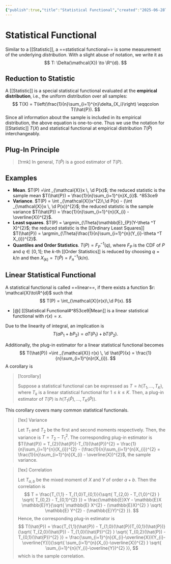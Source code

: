 ```yaml
---
{"publish":true,"title":"Statistical Functional","created":"2025-06-28T17:51:19","modified":"2025-06-28T19:02:02","cssclasses":"","alias":null,"type":"note","sup":["[[Statistics]]"],"state":"done"}
---
```



# Statistical Functional

Similar to a [[Statistic]], a ==statistical functional== is some measurement of the underlying *distribution*. With a slight abuse of notation, we write it as
$$
T: \Delta(\mathcal{X}) \to \R^{d}.
$$

## Reduction to Statistic

A [[Statistic]] is a special statistical functional evaluated at the **empirical distribution**, i.e., the uniform distribution over all samples:
$$
T(X) = T\left(\frac{1}{n}\sum_{i=1}^{n}\delta_{X_i}\right) \eqqcolon T(\hat{P}).
$$
Since all information about the sample is included in its empirical distribution, the above equation is one-to-one. Thus we use the notation for [[Statistic]] $T(X)$ and statistical functional at empirical distribution $T(\hat{P})$ interchangeably.

## Plug-In Principle

> [!rmk] In general, $T(\hat{P})$ is a good estimator of $T(P)$.

## Examples

- **Mean**. $T(P) =\int _{\mathcal{X}}x \, \d P(x)$; the reduced statistic is the sample mean $T(\hat{P}) = \frac{1}{n}\sum_{i=1}^{n}X_{i}$. ^853ce9
- **Variance**. $T(P) = \int _{\mathcal{X}}x^{2}\,\d P(x) - (\int _{\mathcal{X}}x \, \d P(x))^{2}$; the reduced statistic is the sample variance $T(\hat{P}) = \frac{1}{n}\sum_{i=1}^{n}(X_{i} - \overline{X})^{2}$.
- **Least squares**. $T(P) = \argmin_{\Theta}\mathbb{E}_{P}(Y-\theta ^T X)^{2}$; the reduced statistic is the [[Ordinary Least Squares]] $T(\hat{P}) = \argmin_{\Theta}\frac{1}{n}\sum_{i=1}^{n}(Y_{i}-\theta ^T X_{i})^{2}$.
- **Quantiles and Order Statistics**. $T(P)=F_P^{-1}(q)$, where $F_P$ is the CDF of $P$ and $q\in[0,1]$; the $k$-th [[Order Statistics]] is reduced by choosing $q = k /n$ and then $X_{(k)} = T(\hat{P}) = F_{n}^{-1}( k /n)$.

## Linear Statistical Functional

A statistical functional is called ==linear==, if there exists a function $r: \mathcal{X}\to\R^{d}$ such that
$$
T(P) = \int_{\mathcal{X}}r(x)\,\d P(x).
$$

- [@] [[Statistical Functional#^853ce9\|Mean]] is a linear statistical functional with $r(x) = x$.

Due to the linearity of integral, an implication is
$$
T(aP_{1}+bP_{2}) = aT(P_{1}) + bT(P_{2}).
$$

Additionally, the plug-in estimator for a linear statistical functional becomes
$$
T(\hat{P}) =\int _{\mathcal{X}} r(x) \, \d \hat{P}(x)  = \frac{1}{n}\sum_{i=1}^{n}r(X_{i}).
$$
A corollary is

> [!corollary]
>
> Suppose a statistical functional can be expressed as $T=h(T_{1},\dots,T_{K})$, where $T_{k}$ is a linear statistical functional for $1\le k\le K$. Then, a plug-in estimator of $T(P)$ is $h(T_{1}(\hat{P}),\dots,T_{K}(\hat{P}))$.

This corollary covers many common statistical functionals.

> [!ex] Variance
>
> Let $T_{1}$ and $T_{2}$ be the first and second moments respectively. Then, the variance is $T = T_{2} - T_{1}^{2}$. The corresponding plug-in estimator is $T(\hat{P}) = T_{2}(\hat{P})-T_{1}(\hat{P})^{2} = \frac{1}{n}\sum_{i=1}^{n}(X_{i})^{2} - (\frac{1}{n}\sum_{i=1}^{n}X_{i})^{2} = \frac{1}{n}\sum_{i=1}^{n}(X_{i} - \overline{X})^{2}$, the sample variance.

> [!ex] Correlation
>
> Let $T_{a,b}$ be the mixed moment of $X$ and $Y$ of order $a+b$. Then the correlation is
> $$
> T = \frac{T_{1,1} - T_{1,0}T_{0,1}}{\sqrt{ T_{2,0} - T_{1,0}^{2} } \sqrt{ T_{0,2} - T_{0,1}^{2} }} = \frac{\mathbb{E}XY - \mathbb{E}X \mathbb{E}Y}{\sqrt{ \mathbb{E} X^{2} - (\mathbb{E}X)^{2} } \sqrt{ \mathbb{E} Y^{2} - (\mathbb{E}Y)^{2} }}.
> $$
> Hence, the corresponding plug-in estimator is
> $$
> T(\hat{P}) = \frac{T_{1,1}(\hat{P}) - T_{1,0}(\hat{P})T_{0,1}(\hat{P})}{\sqrt{ T_{2,0}(\hat{P}) - T_{1,0}(\hat{P})^{2} } \sqrt{ T_{0,2}(\hat{P}) - T_{0,1}(\hat{P})^{2} }} = \frac{\sum_{i=1}^{n}(X_{i}-\overline{X})(Y_{i}-\overline{Y})}{\sqrt{ \sum_{i=1}^{n}(X_{i}-\overline{X})^{2} } \sqrt{ \sum_{i=1}^{n}(Y_{i}-\overline{Y})^{2} }},
> $$
> which is the sample correlation.
